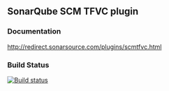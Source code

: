 ## SonarQube SCM TFVC plugin

### Documentation

http://redirect.sonarsource.com/plugins/scmtfvc.html

### Build Status

[![Build status](https://ci.appveyor.com/api/projects/status/s2ko8rmp4iy9gq5n/branch/master?svg=true)](https://ci.appveyor.com/project/dbolkensteyn/sonar-scm-tfvc/branch/master)
